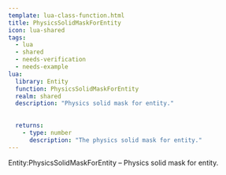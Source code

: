 ```yaml
---
template: lua-class-function.html
title: PhysicsSolidMaskForEntity
icon: lua-shared
tags:
  - lua
  - shared
  - needs-verification
  - needs-example
lua:
  library: Entity
  function: PhysicsSolidMaskForEntity
  realm: shared
  description: "Physics solid mask for entity."
  
  
  returns:
    - type: number
      description: "The physics solid mask for entity."
---
```


<div class="lua__search__keywords">
Entity:PhysicsSolidMaskForEntity &#x2013; Physics solid mask for entity.
</div>
